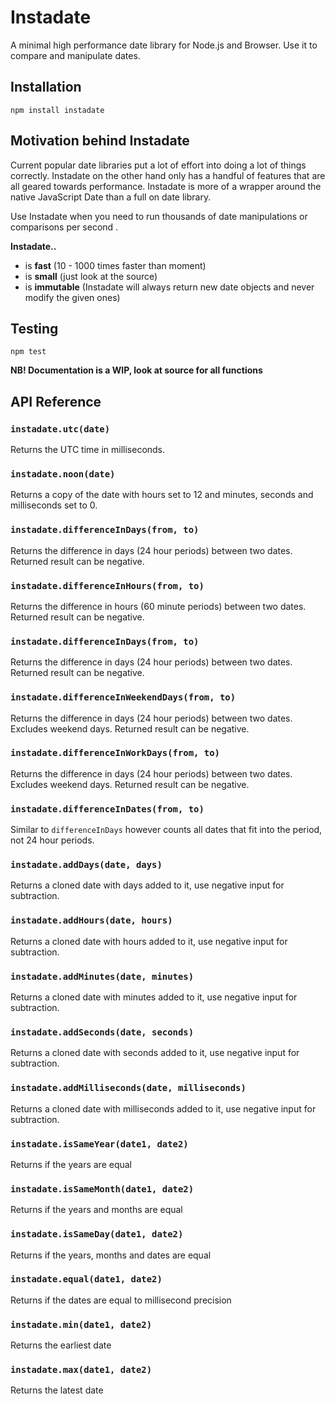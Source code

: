 # Instadate

A minimal high performance date library for Node.js and Browser. Use it to compare and manipulate dates.

## Installation
```
npm install instadate
```

## Motivation behind Instadate

Current popular date libraries put a lot of effort into doing a lot of things correctly. Instadate on the other hand only has a handful of features that are all geared towards performance. Instadate is more of a wrapper around the native JavaScript Date than a full on date library.

Use Instadate when you need to run thousands of date manipulations or comparisons per second  .

**Instadate..**
* is **fast** (10 - 1000 times faster than moment)
* is **small** (just look at the source)
* is **immutable** (Instadate will always return new date objects and never modify the given ones)

## Testing
```
npm test
```

**NB! Documentation is a WIP, look at source for all functions**

## API Reference

### `instadate.utc(date)`
Returns the UTC time in milliseconds.

### `instadate.noon(date)`
Returns a copy of the date with hours set to 12 and minutes, seconds and milliseconds set to 0.

### `instadate.differenceInDays(from, to)`
Returns the difference in days (24 hour periods) between two dates. Returned result can be negative.

### `instadate.differenceInHours(from, to)`
Returns the difference in hours (60 minute periods) between two dates. Returned result can be negative.

### `instadate.differenceInDays(from, to)`
Returns the difference in days (24 hour periods) between two dates. Returned result can be negative.

### `instadate.differenceInWeekendDays(from, to)`
Returns the difference in days (24 hour periods) between two dates. Excludes weekend days. Returned result can be negative.

### `instadate.differenceInWorkDays(from, to)`
Returns the difference in days (24 hour periods) between two dates. Excludes weekend days. Returned result can be negative.

### `instadate.differenceInDates(from, to)`
Similar to `differenceInDays` however counts all dates that fit into the period, not 24 hour periods.

### `instadate.addDays(date, days)`
Returns a cloned date with days added to it, use negative input for subtraction.

### `instadate.addHours(date, hours)`
Returns a cloned date with hours added to it, use negative input for subtraction.

### `instadate.addMinutes(date, minutes)`
Returns a cloned date with minutes added to it, use negative input for subtraction.

### `instadate.addSeconds(date, seconds)`
Returns a cloned date with seconds added to it, use negative input for subtraction.

### `instadate.addMilliseconds(date, milliseconds)`
Returns a cloned date with milliseconds added to it, use negative input for subtraction.

### `instadate.isSameYear(date1, date2)`
Returns if the years are equal

### `instadate.isSameMonth(date1, date2)`
Returns if the years and months are equal

### `instadate.isSameDay(date1, date2)`
Returns if the years, months and dates are equal

### `instadate.equal(date1, date2)`
Returns if the dates are equal to millisecond precision

### `instadate.min(date1, date2)`
Returns the earliest date

### `instadate.max(date1, date2)`
Returns the latest date
